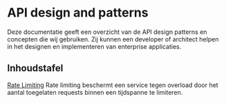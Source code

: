 # API design and patterns

Deze documentatie geeft een overzicht van de API design patterns en concepten die wij gebruiken. Zij kunnen een developer of architect helpen in het designen en implementeren van enterprise applicaties.

## Inhoudstafel

[Rate Limiting](patterns/rate-limiting.md)
Rate limiting beschermt een service tegen overload door het aantal toegelaten requests binnen een tijdspanne te limiteren.

